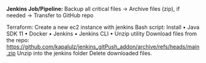 **Jenkins Job/Pipeline:**
Backup all critical files  ->
Archive files (zip), if needed ->
Transfer to GitHub repo
  
Terraform:
Create a new ec2 instance with jenkins
Bash script:
Install 
• Java SDK 11
• Docker
• Jenkins
• Jenkins CLI
• Unzip utility
Download files from the repo: https://github.com/kapalulz/jenkins_gitPush_addon/archive/refs/heads/main.zip
Unzip into the jenkins folder
Delete downloaded files.
